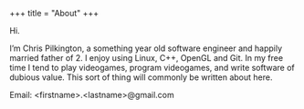 +++
title = "About"
+++

Hi.

I’m Chris Pilkington, a something year old software engineer and happily married father of 2. I enjoy using Linux, C++, OpenGL and Git. In my free time I tend to play videogames, program videogames, and write software of dubious value. This sort of thing will commonly be written about here.

Email: &lt;firstname&gt;.&lt;lastname&gt;@gmail.com
